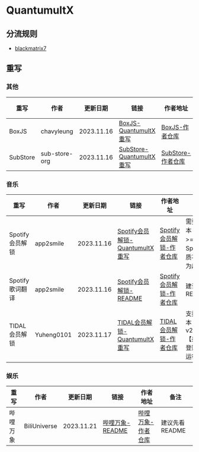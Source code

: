 # QuantumultX
## 分流规则
- [blackmatrix7](https://github.com/blackmatrix7/ios_rule_script/tree/master/rule/QuantumultX)

## 重写
### 其他
| 重写 | 作者 | 更新日期 | 链接 | 作者地址 | 备注 |
| - | - | - | - | - | - |
| BoxJS | chavyleung | 2023.11.16 | [BoxJS-QuantumultX重写](https://cdn.jsdelivr.net/gh/Akimio521/BetterRuler@main/QuantumultX/Rewrite/BoxJS.snippet) | [BoxJS-作者仓库](https://github.com/chavyleung/scripts) |   |
| SubStore | sub-store-org | 2023.11.16 | [SubStore-QuantumultX重写](https://cdn.jsdelivr.net/gh/Akimio521/BetterRuler@main/QuantumultX/Rewrite/BoxJS.snippet) | [SubStore-作者仓库](https://github.com/sub-store-org/Sub-Store) |   |

### 音乐
| 重写 | 作者 | 更新日期 | 链接 | 作者地址 | 备注 |
| - | - | - | - | - | - |
| Spotify会员解锁 | app2smile | 2023.11.16 | [Spotify会员解锁-QuantumultX重写](https://cdn.jsdelivr.net/gh/Akimio521/BetterRuler@main/QuantumultX/Rewrite/Spotify/Spotify.snippet) | [Spotify会员解锁-作者仓库](https://github.com/app2smile/rules) | 需要系统版本>=iOS15；Spotify音质不能设置为超高 |
| Spotify歌词翻译 | app2smile  | 2023.11.16 | [Spotify会员解锁-README](https://github.com/Akimio521/BetterRuler/blob/main/QuantumultX/Rewrite/Spotify/README.md) | [Spotify会员解锁-作者仓库](https://github.com/app2smile/rules) | 建议先看README                                     |
| TIDAL会员解锁   | Yuheng0101 | 2023.11.17 | [TIDAL会员解锁-QuantumultX重写](https://cdn.jsdelivr.net/gh/Akimio521/BetterRuler@main/QuantumultX/Rewrite/TIDAL.snippet) | [TIDAL会员解锁-作者仓库](https://github.com/Yuheng0101/X)   | 支持软件版本：v2.93.2 【美区】先登账号, 再运行脚本 |

### 娱乐
| 重写 | 作者 | 更新日期 | 链接 | 作者地址 | 备注 |
| - | - | - | - | - | - |
| 哔哩万象 | BiliUniverse | 2023.11.21 | [哔哩万象-README](https://github.com/Akimio521/BetterRuler/blob/main/QuantumultX/Rewrite/BiliBili/README.md) | [哔哩万象-作者仓库](https://github.com/BiliUniverse) | 建议先看README |
